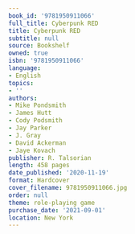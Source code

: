 ```yaml
---
book_id: '9781950911066'
full_title: Cyberpunk RED
title: Cyberpunk RED
subtitle: null
source: Bookshelf
owned: true
isbn: '9781950911066'
language:
- English
topics:
- ''
authors:
- Mike Pondsmith
- James Hutt
- Cody Podsmith
- Jay Parker
- J. Gray
- David Ackerman
- Jaye Kovach
publisher: R. Talsorian
length: 458 pages
date_published: '2020-11-19'
format: Hardcover
cover_filename: 9781950911066.jpg
order: null
theme: role-playing game
purchase_date: '2021-09-01'
location: New York
---
```


